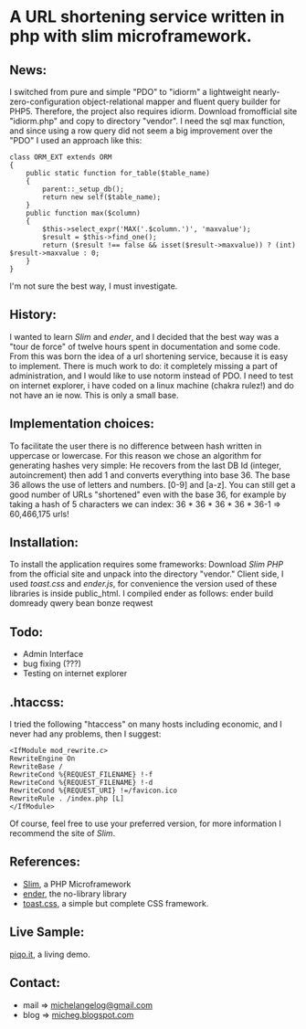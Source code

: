 A URL shortening service written in php with slim microframework.
=================================================================

News:
-----
I switched from pure and simple "PDO" to "idiorm" a lightweight nearly-zero-configuration object-relational mapper and fluent query builder for PHP5.
Therefore, the project also requires idiorm. Download fromofficial site "idiorm.php" and copy to directory "vendor".
I need the sql max function, and since using a row query did not seem a big improvement over the "PDO" I used an approach like this:

    class ORM_EXT extends ORM
    {
        public static function for_table($table_name)
        {
            parent::_setup_db();
            return new self($table_name);
        }
        public function max($column)
        {
            $this->select_expr('MAX('.$column.')', 'maxvalue');
            $result = $this->find_one();
            return ($result !== false && isset($result->maxvalue)) ? (int) $result->maxvalue : 0;
        }
    }

I'm not sure the best way, I must investigate.

History:
--------

I wanted to learn *Slim* and *ender*, and I decided that the best way was a "tour de force" of twelve hours spent in documentation and some code.
From this was born the idea of a url shortening service, because it is easy to implement.
There is much work to do: it completely missing a part of administration, and I would like to use notorm instead of PDO.
I need to test on internet explorer, i have coded on a linux machine (chakra rulez!) and do not have an ie now.
This is only a small base.

Implementation choices:
-----------------------

To facilitate the user there is no difference between hash written in uppercase or lowercase.
For this reason we chose an algorithm for generating hashes very simple:
He recovers from the last DB Id (integer, autoincrement) then add 1 and converts everything into base 36.
The base 36 allows the use of letters and numbers. [0-9] and [a-z].
You can still get a good number of URLs "shortened" even with the base 36, for example by taking a hash of 5 characters we can index:
36 * 36 * 36 * 36 * 36-1 => 60,466,175 urls!

Installation:
-------------

To install the application requires some frameworks:
Download *Slim PHP* from the official site and unpack into the directory "vendor."
Client side, I used *toast.css* and *ender.js*, for convenience the version used of these libraries is inside public_html.
I compiled ender as follows:
ender build domready qwery bean bonze reqwest

Todo:
-----

* Admin Interface
* bug fixing (???)
* Testing on internet explorer

.htaccss:
---------

I tried the following "htaccess" on many hosts including economic, and I never had any problems, then I suggest:

    <IfModule mod_rewrite.c>
    RewriteEngine On
    RewriteBase /
    RewriteCond %{REQUEST_FILENAME} !-f
    RewriteCond %{REQUEST_FILENAME} !-d
    RewriteCond %{REQUEST_URI} !=/favicon.ico
    RewriteRule . /index.php [L]
    </IfModule>

Of course, feel free to use your preferred version, for more information I recommend the site of *Slim*.

References:
-----------
* [Slim](http://www.slimframework.com/), a PHP Microframework
* [ender](http://ender.no.de/), the no-library library
* [toast.css](http://daneden.me/toast/), a simple but complete CSS framework. 

Live Sample:
------------
[piqo.it](http://www.piqo.it), a living demo.

Contact:
--------
* mail => [michelangelog@gmail.com](mailto://michelangelog@gmail.com)
* blog => [micheg.blogspot.com](http://micheg.blogspot.com)
